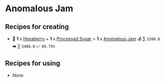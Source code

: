 # Anomalous Jam

## Recipes for creating

* 🍳 **1** x [Hexaberry](<Hexaberry.md>) + **1** x [Processed Sugar](<Processed Sugar.md>) = **1** x [Anomalous Jam](<Anomalous Jam.md>) 💰 ∑ `3200.0` ➡️ ∑ `5400.0` 📈 `68.75%`


## Recipes for using

* _None_
